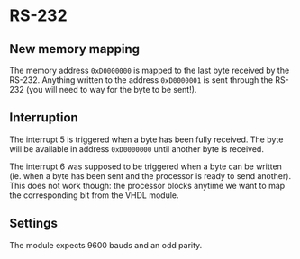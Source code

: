 RS-232
======

New memory mapping
------------------

The memory address `0xD0000000` is mapped to the last byte received by the
RS-232.
Anything written to the address `0xD0000001` is sent through the RS-232 (you
will need to way for the byte to be sent!).

Interruption
------------

The interrupt 5 is triggered when a byte has been fully received. The byte will
be available in address `0xD0000000` until another byte is received.

The interrupt 6 was supposed to be triggered when a byte can be written (ie.
when a byte has been sent and the processor is ready to send another). This
does not work though: the processor blocks anytime we want to map the
corresponding bit from the VHDL module.

Settings
--------

The module expects 9600 bauds and an odd parity.
